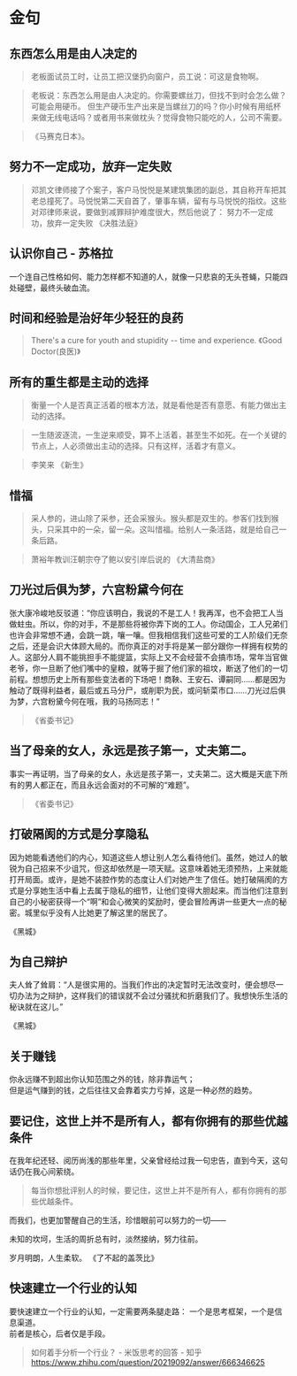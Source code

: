 # 金句
## 东西怎么用是由人决定的
> 老板面试员工时，让员工把汉堡扔向窗户，员工说：可这是食物啊。

> 老板说：东西怎么用是由人决定的。你需要螺丝刀，但找不到时会怎么做？可能会用硬币。 但生产硬币生产出来是当螺丝刀的吗？你小时候有用纸杯来做无线电话吗？或者用书来做枕头？觉得食物只能吃的人，公司不需要。

>《马赛克日本》。

## 努力不一定成功，放弃一定失败
> 邓凯文律师接了个案子，客户马悦悦是某建筑集团的副总，其自称开车把其老总撞死了。马悦悦第二天自首了，肇事车辆，留有与马悦悦的指纹。这些对邓律师来说，要做到减罪辩护难度很大，然后他说了：
> 努力不一定成功，放弃一定失败
> 《决胜法庭》

## 认识你自己 - 苏格拉
一个连自己性格如何、能力怎样都不知道的人，就像一只悲哀的无头苍蝇，只能四处碰壁，最终头破血流。

## 时间和经验是治好年少轻狂的良药
> There's a cure for youth and stupidity -- time and experience.
> 《Good Doctor(良医)》

## 所有的重生都是主动的选择
> 衡量一个人是否真正活着的根本方法，就是看他是否有意愿、有能力做出主动的选择。

> 一生随波逐流，一生逆来顺受，算不上活着，甚至生不如死。在一个关键的节点上，人必须做出主动的选择。只有这样，活着才有意义。

> 李笑来 《新生》

## 惜福
> 采人参的，进山除了采参，还会采猴头。猴头都是双生的。参客们找到猴头，只采其中的一朵，留一朵。这叫惜福。给别人一条活路，就是给自己一条后路。

> 萧裕年教训汪朝宗夺了鲍以安引岸后说的
> 《大清盐商》

## 刀光过后俱为梦，六宫粉黛今何在
张大康冷峻地反驳道：“你应该明白，我说的不是工人！我再浑，也不会把工人当做蛀虫。所以，你的对手，不是那些将被你弄下岗的工人。你动国企，工人兄弟们也许会非常想不通，会跳一跳，嚷一嚷。但我相信我们这些可爱的工人阶级们无奈之后，还是会识大体顾大局的。而你真正的对手将是某一部分跟你一样拥有权势的人。这部分人肩不能挑担手不能提篮，实际上又不会经营不会搞市场，常年当官做老爷，你一旦断了他们嘴中的皇粮，就等于掘了他们家的祖坟，断送了他们的一切前程。想想历史上所有那些变法者的下场吧！商鞅、王安石、谭嗣同……都是因为触动了既得利益者，最后或五马分尸，或削职为民，或问斩菜市口……刀光过后俱为梦，六宫粉黛今何在哦，我的马扬同志！”
> 《省委书记》

## 当了母亲的女人，永远是孩子第一，丈夫第二。
事实一再证明，当了母亲的女人，永远是孩子第一，丈夫第二。这大概是天底下所有的男人都正在，而且永远会面对的不可解的“难题”。

> 《省委书记》

## 打破隔阂的方式是分享隐私
因为她能看透他们的内心，知道这些人想让别人怎么看待他们。虽然，她过人的敏锐为自己招来不少诅咒，但这却依然是一项天赋。这意味着她无须预热，上来就能打开局面。或许，是她不装腔作势的态度让人们对她产生了信任。她打破隔阂的方式是分享她生活中看上去属于隐私的细节，让他们变得大胆起来。而当他们注意到自己的小秘密获得一个“啊”和会心微笑的奖励时，便会冒险再讲一些更大一点的秘密。城里似乎没有人比她更了解这里的居民了。

 《黑城》

## 为自己辩护
夫人耸了耸肩：“人是很实用的。当我们作出的决定暂时无法改变时，便会想尽一切办法为之辩护，这样我们的错误就不会过分骚扰和折磨我们了。我想快乐生活的秘诀就在这儿。”

 《黑城》

## 关于赚钱
你永远赚不到超出你认知范围之外的钱，除非靠运气；  
但是运气赚到的钱，之后往往又会靠着实力亏掉，这是一种必然的趋势。

## 要记住，这世上并不是所有人，都有你拥有的那些优越条件
在我年纪还轻、阅历尚浅的那些年里，父亲曾经给过我一句忠告，直到今天，这句话仍在我心间萦绕。

> 每当你想批评别人的时候，要记住，这世上并不是所有人，都有你拥有的那些优越条件。

而我们，也更加警醒自己的生活，珍惜眼前可以努力的一切——

未知的坎坷，生活的周折总有时，淡然接纳，努力往前。

岁月明朗，人生柔软。
 《了不起的盖茨比》

## 快速建立一个行业的认知
要快速建立一个行业的认知，一定需要两条腿走路：
一个是思考框架，一个是信息渠道。  
前者是核心，后者仅是手段。  

> 如何着手分析一个行业？ - 米饭思考的回答 - 知乎 https://www.zhihu.com/question/20219092/answer/666346625
